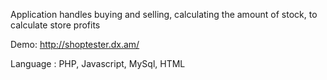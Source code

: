 Application handles buying and selling, calculating the amount of stock, to calculate store profits

Demo: http://shoptester.dx.am/

Language : PHP, Javascript, MySql, HTML
